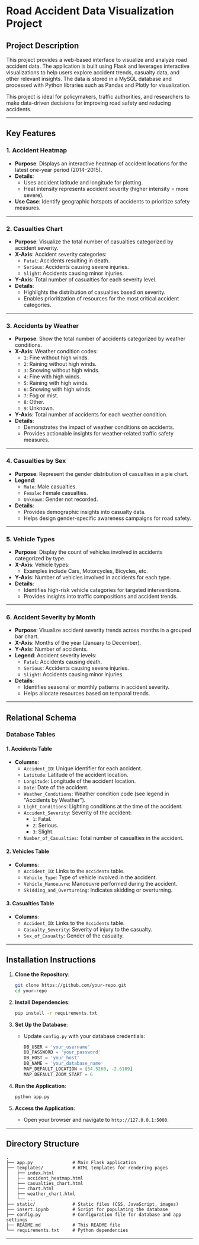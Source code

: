 # Road Accident Data Visualization Project

## Project Description

This project provides a web-based interface to visualize and analyze road accident data. The application is built using Flask and leverages interactive visualizations to help users explore accident trends, casualty data, and other relevant insights. The data is stored in a MySQL database and processed with Python libraries such as Pandas and Plotly for visualization.

This project is ideal for policymakers, traffic authorities, and researchers to make data-driven decisions for improving road safety and reducing accidents.

---

## Key Features

### 1. Accident Heatmap
- **Purpose**: Displays an interactive heatmap of accident locations for the latest one-year period (2014–2015).
- **Details**:
  - Uses accident latitude and longitude for plotting.
  - Heat intensity represents accident severity (higher intensity = more severe).
- **Use Case**: Identify geographic hotspots of accidents to prioritize safety measures.

---

### 2. Casualties Chart
- **Purpose**: Visualize the total number of casualties categorized by accident severity.
- **X-Axis**: Accident severity categories:
  - `Fatal`: Accidents resulting in death.
  - `Serious`: Accidents causing severe injuries.
  - `Slight`: Accidents causing minor injuries.
- **Y-Axis**: Total number of casualties for each severity level.
- **Details**:
  - Highlights the distribution of casualties based on severity.
  - Enables prioritization of resources for the most critical accident categories.

---

### 3. Accidents by Weather
- **Purpose**: Show the total number of accidents categorized by weather conditions.
- **X-Axis**: Weather condition codes:
  - `1`: Fine without high winds.
  - `2`: Raining without high winds.
  - `3`: Snowing without high winds.
  - `4`: Fine with high winds.
  - `5`: Raining with high winds.
  - `6`: Snowing with high winds.
  - `7`: Fog or mist.
  - `8`: Other.
  - `9`: Unknown.
- **Y-Axis**: Total number of accidents for each weather condition.
- **Details**:
  - Demonstrates the impact of weather conditions on accidents.
  - Provides actionable insights for weather-related traffic safety measures.

---

### 4. Casualties by Sex
- **Purpose**: Represent the gender distribution of casualties in a pie chart.
- **Legend**:
  - `Male`: Male casualties.
  - `Female`: Female casualties.
  - `Unknown`: Gender not recorded.
- **Details**:
  - Provides demographic insights into casualty data.
  - Helps design gender-specific awareness campaigns for road safety.

---

### 5. Vehicle Types
- **Purpose**: Display the count of vehicles involved in accidents categorized by type.
- **X-Axis**: Vehicle types:
  - Examples include Cars, Motorcycles, Bicycles, etc.
- **Y-Axis**: Number of vehicles involved in accidents for each type.
- **Details**:
  - Identifies high-risk vehicle categories for targeted interventions.
  - Provides insights into traffic compositions and accident trends.

---

### 6. Accident Severity by Month
- **Purpose**: Visualize accident severity trends across months in a grouped bar chart.
- **X-Axis**: Months of the year (January to December).
- **Y-Axis**: Number of accidents.
- **Legend**: Accident severity levels:
  - `Fatal`: Accidents causing death.
  - `Serious`: Accidents causing severe injuries.
  - `Slight`: Accidents causing minor injuries.
- **Details**:
  - Identifies seasonal or monthly patterns in accident severity.
  - Helps allocate resources based on temporal trends.

---

## Relational Schema

### Database Tables

#### 1. Accidents Table
- **Columns**:
  - `Accident_ID`: Unique identifier for each accident.
  - `Latitude`: Latitude of the accident location.
  - `Longitude`: Longitude of the accident location.
  - `Date`: Date of the accident.
  - `Weather_Conditions`: Weather condition code (see legend in "Accidents by Weather").
  - `Light_Conditions`: Lighting conditions at the time of the accident.
  - `Accident_Severity`: Severity of the accident:
    - `1`: Fatal.
    - `2`: Serious.
    - `3`: Slight.
  - `Number_of_Casualties`: Total number of casualties in the accident.

#### 2. Vehicles Table
- **Columns**:
  - `Accident_ID`: Links to the `Accidents` table.
  - `Vehicle_Type`: Type of vehicle involved in the accident.
  - `Vehicle_Manoeuvre`: Manoeuvre performed during the accident.
  - `Skidding_and_Overturning`: Indicates skidding or overturning.

#### 3. Casualties Table
- **Columns**:
  - `Accident_ID`: Links to the `Accidents` table.
  - `Casualty_Severity`: Severity of injury to the casualty.
  - `Sex_of_Casualty`: Gender of the casualty.

---

## Installation Instructions

1. **Clone the Repository**:
   ```bash
   git clone https://github.com/your-repo.git
   cd your-repo
   ```

2. **Install Dependencies**:
   ```bash
   pip install -r requirements.txt
   ```

3. **Set Up the Database**:
   - Update `config.py` with your database credentials:
     ```python
     DB_USER = 'your_username'
     DB_PASSWORD = 'your_password'
     DB_HOST = 'your_host'
     DB_NAME = 'your_database_name'
     MAP_DEFAULT_LOCATION = [54.5260, -2.6189]
     MAP_DEFAULT_ZOOM_START = 6
     ```

4. **Run the Application**:
   ```bash
   python app.py
   ```

5. **Access the Application**:
   - Open your browser and navigate to `http://127.0.0.1:5000`.

---

## Directory Structure

```
.
├── app.py               # Main Flask application
├── templates/           # HTML templates for rendering pages
│   ├── index.html
│   ├── accident_heatmap.html
│   ├── casualties_chart.html
│   ├── chart.html
│   ├── weather_chart.html
│   └── ...
├── static/              # Static files (CSS, JavaScript, images)
├── insert.ipynb         # Script for populating the database
├── config.py            # Configuration file for database and app settings
├── README.md            # This README file
└── requirements.txt     # Python dependencies
```

---
